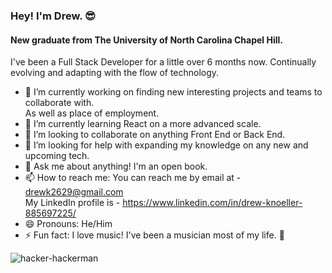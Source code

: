 ### Hey! I'm Drew. 😎
#### New graduate from The University of North Carolina Chapel Hill.

I've been a Full Stack Developer for a little over 6 months now.
Continually evolving and adapting with the flow of technology.

- 🔭 I’m currently working on finding new interesting projects
  and teams to collaborate with. <br> 
  As well as place of employment.
- 🌱 I’m currently learning React on a more advanced scale.
- 👯 I’m looking to collaborate on anything Front End or Back End.
- 🤔 I’m looking for help with expanding my knowledge on any new and upcoming tech.
- 💬 Ask me about anything! I'm an open book.
- 📫 How to reach me: You can reach me by email at - drewk2629@gmail.com <br>
  My LinkedIn profile is - https://www.linkedin.com/in/drew-knoeller-885697225/
- 😄 Pronouns: He/Him
- ⚡ Fun fact: I love music! I've been a musician most of my life. 🤘

![hacker-hackerman](https://user-images.githubusercontent.com/94206317/175794261-1e934c2a-84f0-4836-a03a-f92d306d13f7.gif)
